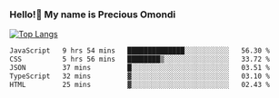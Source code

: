 ### Hello!👋 My name is Precious Omondi 

[![Top Langs](https://github-readme-stats.vercel.app/api/top-langs/?username=Presho99&langs_count=8&theme=dark)](https://github.com/Presho99/github-readme-stats)



<!--START_SECTION:waka-->

```txt
JavaScript   9 hrs 54 mins   ██████████████░░░░░░░░░░░   56.30 %
CSS          5 hrs 56 mins   ████████▒░░░░░░░░░░░░░░░░   33.72 %
JSON         37 mins         █░░░░░░░░░░░░░░░░░░░░░░░░   03.51 %
TypeScript   32 mins         ▓░░░░░░░░░░░░░░░░░░░░░░░░   03.10 %
HTML         25 mins         ▓░░░░░░░░░░░░░░░░░░░░░░░░   02.43 %
```

<!--END_SECTION:waka-->

